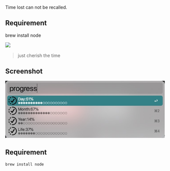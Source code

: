 Time lost can not be recalled.

## Requirement

brew install node


[![](https://img.shields.io/badge/version-v1.1-green)](./ProgressBar.alfredworkflow)



<!-- more -->
> just cherish the time


## Screenshot

![](./screenshot.jpeg)


## Requirement
```shell
brew install node
```
